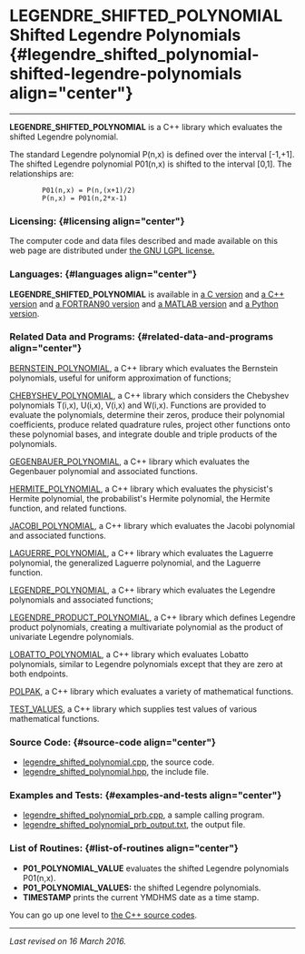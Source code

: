 LEGENDRE\_SHIFTED\_POLYNOMIAL\
Shifted Legendre Polynomials {#legendre_shifted_polynomial-shifted-legendre-polynomials align="center"}
==============================

------------------------------------------------------------------------

**LEGENDRE\_SHIFTED\_POLYNOMIAL** is a C++ library which evaluates the
shifted Legendre polynomial.

The standard Legendre polynomial P(n,x) is defined over the interval
\[-1,+1\]. The shifted Legendre polynomial P01(n,x) is shifted to the
interval \[0,1\]. The relationships are:

            P01(n,x) = P(n,(x+1)/2)
            P(n,x) = P01(n,2*x-1)
          

### Licensing: {#licensing align="center"}

The computer code and data files described and made available on this
web page are distributed under [the GNU LGPL
license.](../../txt/gnu_lgpl.txt)

### Languages: {#languages align="center"}

**LEGENDRE\_SHIFTED\_POLYNOMIAL** is available in [a C
version](../../c_src/legendre_shifted_polynomial/legendre_shifted_polynomial.md)
and [a C++
version](../../master/legendre_shifted_polynomial/legendre_shifted_polynomial.md)
and [a FORTRAN90
version](../../f_src/legendre_shifted_polynomial/legendre_shifted_polynomial.md)
and [a MATLAB
version](../../m_src/legendre_shifted_polynomial/legendre_shifted_polynomial.md)
and [a Python
version](../../py_src/legendre_shifted_polynomial/legendre_shifted_polynomial.md).

### Related Data and Programs: {#related-data-and-programs align="center"}

[BERNSTEIN\_POLYNOMIAL](../../master/bernstein_polynomial/bernstein_polynomial.md),
a C++ library which evaluates the Bernstein polynomials, useful for
uniform approximation of functions;

[CHEBYSHEV\_POLYNOMIAL](../../master/chebyshev_polynomial/chebyshev_polynomial.md),
a C++ library which considers the Chebyshev polynomials T(i,x), U(i,x),
V(i,x) and W(i,x). Functions are provided to evaluate the polynomials,
determine their zeros, produce their polynomial coefficients, produce
related quadrature rules, project other functions onto these polynomial
bases, and integrate double and triple products of the polynomials.

[GEGENBAUER\_POLYNOMIAL](../../master/gegenbauer_polynomial/gegenbauer_polynomial.md),
a C++ library which evaluates the Gegenbauer polynomial and associated
functions.

[HERMITE\_POLYNOMIAL](../../master/hermite_polynomial/hermite_polynomial.md),
a C++ library which evaluates the physicist's Hermite polynomial, the
probabilist's Hermite polynomial, the Hermite function, and related
functions.

[JACOBI\_POLYNOMIAL](../../master/jacobi_polynomial/jacobi_polynomial.md),
a C++ library which evaluates the Jacobi polynomial and associated
functions.

[LAGUERRE\_POLYNOMIAL](../../master/laguerre_polynomial/laguerre_polynomial.md),
a C++ library which evaluates the Laguerre polynomial, the generalized
Laguerre polynomial, and the Laguerre function.

[LEGENDRE\_POLYNOMIAL](../../master/legendre_polynomial/legendre_polynomial.md),
a C++ library which evaluates the Legendre polynomials and associated
functions;

[LEGENDRE\_PRODUCT\_POLYNOMIAL](../../master/legendre_product_polynomial/legendre_product_polynomial.md),
a C++ library which defines Legendre product polynomials, creating a
multivariate polynomial as the product of univariate Legendre
polynomials.

[LOBATTO\_POLYNOMIAL](../../master/lobatto_polynomial/lobatto_polynomial.md),
a C++ library which evaluates Lobatto polynomials, similar to Legendre
polynomials except that they are zero at both endpoints.

[POLPAK](../../master/polpak/polpak.md), a C++ library which
evaluates a variety of mathematical functions.

[TEST\_VALUES](../../master/test_values/test_values.md), a C++
library which supplies test values of various mathematical functions.

### Source Code: {#source-code align="center"}

-   [legendre\_shifted\_polynomial.cpp](legendre_shifted_polynomial.cpp),
    the source code.
-   [legendre\_shifted\_polynomial.hpp](legendre_shifted_polynomial.hpp),
    the include file.

### Examples and Tests: {#examples-and-tests align="center"}

-   [legendre\_shifted\_polynomial\_prb.cpp](legendre_shifted_polynomial_prb.cpp),
    a sample calling program.
-   [legendre\_shifted\_polynomial\_prb\_output.txt](legendre_shifted_polynomial_prb_output.txt),
    the output file.

### List of Routines: {#list-of-routines align="center"}

-   **P01\_POLYNOMIAL\_VALUE** evaluates the shifted Legendre
    polynomials P01(n,x).
-   **P01\_POLYNOMIAL\_VALUES:** the shifted Legendre polynomials.
-   **TIMESTAMP** prints the current YMDHMS date as a time stamp.

You can go up one level to [the C++ source codes](../cpp_src.md).

------------------------------------------------------------------------

*Last revised on 16 March 2016.*
